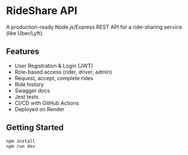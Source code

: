 # RideShare API

A production-ready Node.js/Express REST API for a ride-sharing service (like Uber/Lyft).

## Features

- User Registration & Login (JWT)
- Role-based access (rider, driver, admin)
- Request, accept, complete rides
- Ride history
- Swagger docs
- Jest tests
- CI/CD with GitHub Actions
- Deployed on Render

## Getting Started

```bash
npm install
npm run dev
```
